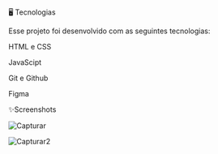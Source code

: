🖥️ Tecnologias

Esse projeto foi desenvolvido com as seguintes tecnologias:

HTML e CSS

JavaScipt

Git e Github

Figma

✨Screenshots

![Capturar](https://github.com/user-attachments/assets/ecfac86a-1df7-42b7-8689-93d9ef7df11a)

![Capturar2](https://github.com/user-attachments/assets/36967b1f-78c0-40ef-8ede-10b5e8a44974)
